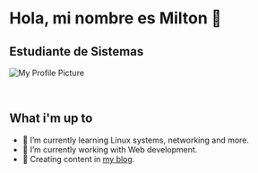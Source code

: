 
# Hola, mi nombre es Milton 👋
## Estudiante de Sistemas
![My Profile Picture](https://avatars.githubusercontent.com/u/157833867?v=4)

<br />

## What i'm up to

- 🔭 I’m currently learning Linux systems, networking and more.
- 🌱 I’m currently working with Web development.
- 💬 Creating content in [my blog](https://miltonrodx.com).

<br />
